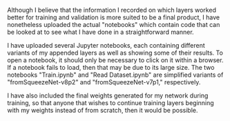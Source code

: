 Although I believe that the information I recorded on which layers worked better for training and validation is more suited to be a final product, I have nonetheless uploaded the actual "notebooks" which contain code that can be looked at to see what I have done in a straightforward manner. 

I have uploaded several Jupyter notebooks, each containing different variants of my appended layers as well as showing some of their results. To open a notebook, it should only be necessary to click on it within a browser. If a notebook fails to load, then that may be due to its large size. The two notebooks "Train.ipynb" and "Read Dataset.ipynb" are simplified variants of "fromSqueezeNet-v8p2" and "fromSqueezeNet-v7p1," respectively. 

I have also included the final weights generated for my network during training, so that anyone that wishes to continue training layers beginning with my weights instead of from scratch, then it would be possible.